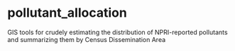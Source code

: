 # pollutant_allocation
GIS tools for crudely estimating the distribution of NPRI-reported pollutants and summarizing them by Census Dissemination Area
